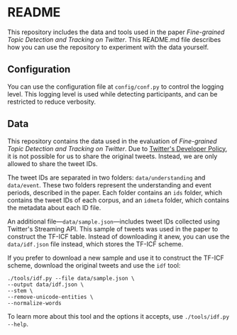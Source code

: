 # README

This repository includes the data and tools used in the paper _Fine-grained Topic Detection and Tracking on Twitter_.
This README.md file describes how you can use the repository to experiment with the data yourself.

## Configuration

You can use the configuration file at `config/conf.py` to control the logging level.
This logging level is used while detecting participants, and can be restricted to reduce verbosity.

## Data

This repository contains the data used in the evaluation of _Fine-grained Topic Detection and Tracking on Twitter_.
Due to [Twitter's Developer Policy](https://developer.twitter.com/en/developer-terms/policy), it is not possible for us to share the original tweets.
Instead, we are only allowed to share the tweet IDs.

The tweet IDs are separated in two folders: `data/understanding` and `data/event`.
These two folders represent the understanding and event periods, described in the paper.
Each folder contains an `ids` folder, which contains the tweet IDs of each corpus, and an `idmeta` folder, which contains the metadata about each ID file.

An additional file—`data/sample.json`—includes tweet IDs collected using Twitter's Streaming API.
This sample of tweets was used in the paper to construct the TF-ICF table.
Instead of downloading it anew, you can use the `data/idf.json` file instead¸ which stores the TF-ICF scheme.

If you prefer to download a new sample and use it to construct the TF-ICF scheme, download the original tweets and use the `idf` tool:

    ./tools/idf.py --file data/sample.json \
    --output data/idf.json \
    --stem \
    --remove-unicode-entities \
    --normalize-words

To learn more about this tool and the options it accepts, use `./tools/idf.py --help`.
